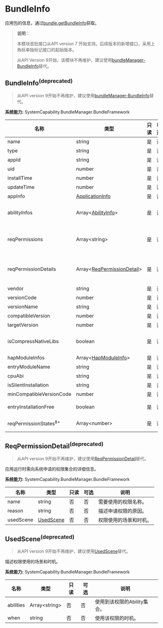 # BundleInfo

应用包的信息，通过[bundle.getBundleInfo](js-apis-Bundle.md#bundlegetbundleinfodeprecated)获取。

> **说明：**
> 
> 本模块首批接口从API version 7 开始支持。后续版本的新增接口，采用上角标单独标记接口的起始版本。
> 
> 从API Version 9开始，该模块不再维护，建议使用[bundleManager-BundleInfo](js-apis-bundleManager-bundleInfo.md)替代。

## BundleInfo<sup>(deprecated)<sup>

> 从API version 9开始不再维护，建议使用[bundleManager-BundleInfo](js-apis-bundleManager-bundleInfo.md#bundleinfo-1)替代。

**系统能力:** SystemCapability.BundleManager.BundleFramework

| 名称                             | 类型                                                         | 只读 | 可选 | 说明                                                         |
| -------------------------------- | ------------------------------------------------------------ | ---- | ---- | ------------------------------------------------------------ |
| name                             | string                                                       | 是   | 否   | 应用包的名称。                                               |
| type                             | string                                                       | 是   | 否   | 应用包类型。                                                 |
| appId                            | string                                                       | 是   | 否   | 应用包里应用程序的id。                                       |
| uid                              | number                                                       | 是   | 否   | 应用包里应用程序的uid。                                      |
| installTime                      | number                                                       | 是   | 否   | HAP安装时间。                                                |
| updateTime                       | number                                                       | 是   | 否   | HAP更新时间。                                                |
| appInfo                          | [ApplicationInfo](js-apis-bundle-ApplicationInfo.md)         | 是   | 否   | 应用程序的配置信息。                                         |
| abilityInfos                     | Array\<[AbilityInfo](js-apis-bundle-AbilityInfo.md)>         | 是   | 否   | Ability的配置信息<br />通过调用[bundle.getBundleInfo](js-apis-Bundle.md#bundlegetbundleinfodeprecated)接口时，传入GET_BUNDLE_WITH_ABILITIES获取。 |
| reqPermissions                   | Array\<string>                                               | 是   | 否   | 应用运行时需向系统申请的权限集合<br />通过调用[bundle.getBundleInfo](js-apis-Bundle.md#bundlegetbundleinfodeprecated)接口时，传入GET_BUNDLE_WITH_REQUESTED_PERMISSION获取。 |
| reqPermissionDetails             | Array\<[ReqPermissionDetail](#reqpermissiondetaildeprecated)> | 是   | 否   | 应用运行时需向系统申请的权限集合的详细信息<br />通过调用[bundle.getBundleInfo](js-apis-Bundle.md#bundlegetbundleinfodeprecated)接口时，传入GET_BUNDLE_WITH_REQUESTED_PERMISSION获取。 |
| vendor                           | string                                                       | 是   | 否   | 应用包的供应商。                                             |
| versionCode                      | number                                                       | 是   | 否   | 应用包的版本号。                                             |
| versionName                      | string                                                       | 是   | 否   | 应用包的版本文本描述信息。                                   |
| compatibleVersion                | number                                                       | 是   | 否   | 运行应用包所需要最低的SDK版本号。                            |
| targetVersion                    | number                                                       | 是   | 否   | 运行应用包所需要最高SDK版本号。                              |
| isCompressNativeLibs             | boolean                                                      | 是   | 否   | 是否压缩应用包的本地库，取值为true表示压缩应用包的本地库，取值为false表示不压缩应用包的本地库。                       |
| hapModuleInfos                   | Array\<[HapModuleInfo](js-apis-bundle-HapModuleInfo.md)>     | 是   | 否   | 模块的配置信息。                                             |
| entryModuleName                  | string                                                       | 是   | 否   | Entry的模块名称。                                            |
| cpuAbi                           | string                                                       | 是   | 否   | 应用包的cpuAbi信息。                                         |
| isSilentInstallation             | string                                                       | 是   | 否   | 是否通过静默安装。                                           |
| minCompatibleVersionCode         | number                                                       | 是   | 否   | 分布式场景下的应用包兼容的最低版本。                         |
| entryInstallationFree            | boolean                                                      | 是   | 否   | Entry是否支持免安装，取值为true表示支持免安装，取值为false表示不支持免安装。                                        |
| reqPermissionStates<sup>8+</sup> | Array\<number>                                               | 是   | 否   | 申请权限的授予状态。0表示申请成功，-1表示申请失败。          |



## ReqPermissionDetail<sup>(deprecated)<sup>

> 从API version 9开始不再维护，建议使用[ReqPermissionDetail](js-apis-bundleManager-bundleInfo.md)替代。

应用运行时需向系统申请的权限集合的详细信息。

**系统能力:** SystemCapability.BundleManager.BundleFramework

| 名称                  | 类型                    | 只读 | 可选 | 说明                   |
| --------------------- | ----------------------- | ---- | ---- | ---------------------- |
| name                  | string                  | 否   | 否   | 需要使用的权限名称。   |
| reason                | string                  | 否   | 否   | 描述申请权限的原因。   |
| usedScene             | [UsedScene](#usedscenedeprecated) | 否   | 否   | 权限使用的场景和时机。 |



## UsedScene<sup>(deprecated)<sup>

> 从API version 9开始不再维护，建议使用[UsedScene](js-apis-bundleManager-bundleInfo.md#usedscene)替代。

描述权限使用的场景和时机。

**系统能力:** SystemCapability.BundleManager.BundleFramework

| 名称      | 类型           | 只读 | 可选 | 说明                        |
| --------- | -------------- | ---- | ---- | --------------------------- |
| abilities | Array\<string> | 否   | 否   | 使用到该权限的Ability集合。 |
| when      | string         | 否   | 否   | 使用该权限的时机。          |
